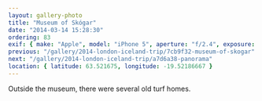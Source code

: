 ```yaml
---
layout: gallery-photo
title: "Museum of Skógar"
date: "2014-03-14 15:28:30"
ordering: 83
exif: { make: "Apple", model: "iPhone 5", aperture: "f/2.4", exposure: "1/847" }
previous: "/gallery/2014-london-iceland-trip/7cb9f32-museum-of-skogar"
next: "/gallery/2014-london-iceland-trip/a7d6a38-panorama"
location: { latitude: 63.521675, longitude: -19.52186667 }
---
```


Outside the museum, there were several old turf homes.
